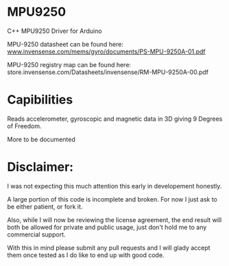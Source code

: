 MPU9250
=====================

C++ MPU9250 Driver for Arduino

MPU-9250 datasheet can be found here: www.invensense.com/mems/gyro/documents/PS-MPU-9250A-01.pdf

MPU-9250 registry map can be found here: store.invensense.com/Datasheets/invensense/RM-MPU-9250A-00.pdf

Capibilities
======================
Reads accelerometer, gyroscopic and magnetic data in 3D giving 9 Degrees of Freedom.

More to be documented

Disclaimer:
======================

I was not expecting this much attention this early in developement honestly. 

A large portion of this code is incomplete and broken. For now I just ask to be either patient, or fork it. 

Also, while I will now be reviewing the license agreement, the end result will both be allowed for private and public usage, just don't hold me to any commercial support. 

With this in mind please submit any pull requests and I will glady accept them once tested as I do like to end up with good code.